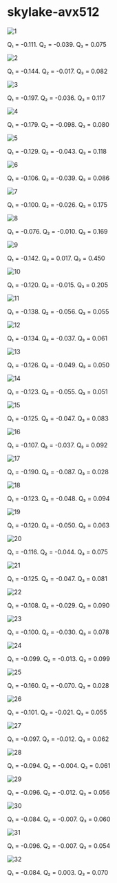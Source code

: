 # skylake-avx512

![1](/assets/skylake-avx512/plot_1.png)

Q₁ = -0.111.  Q₂ = -0.039.  Q₃ = 0.075

![2](/assets/skylake-avx512/plot_2.png)

Q₁ = -0.144.  Q₂ = -0.017.  Q₃ = 0.082

![3](/assets/skylake-avx512/plot_3.png)

Q₁ = -0.197.  Q₂ = -0.036.  Q₃ = 0.117

![4](/assets/skylake-avx512/plot_4.png)

Q₁ = -0.179.  Q₂ = -0.098.  Q₃ = 0.080

![5](/assets/skylake-avx512/plot_5.png)

Q₁ = -0.129.  Q₂ = -0.043.  Q₃ = 0.118

![6](/assets/skylake-avx512/plot_6.png)

Q₁ = -0.106.  Q₂ = -0.039.  Q₃ = 0.086

![7](/assets/skylake-avx512/plot_7.png)

Q₁ = -0.100.  Q₂ = -0.026.  Q₃ = 0.175

![8](/assets/skylake-avx512/plot_8.png)

Q₁ = -0.076.  Q₂ = -0.010.  Q₃ = 0.169

![9](/assets/skylake-avx512/plot_9.png)

Q₁ = -0.142.  Q₂ = 0.017.  Q₃ = 0.450

![10](/assets/skylake-avx512/plot_10.png)

Q₁ = -0.120.  Q₂ = -0.015.  Q₃ = 0.205

![11](/assets/skylake-avx512/plot_11.png)

Q₁ = -0.138.  Q₂ = -0.056.  Q₃ = 0.055

![12](/assets/skylake-avx512/plot_12.png)

Q₁ = -0.134.  Q₂ = -0.037.  Q₃ = 0.061

![13](/assets/skylake-avx512/plot_13.png)

Q₁ = -0.126.  Q₂ = -0.049.  Q₃ = 0.050

![14](/assets/skylake-avx512/plot_14.png)

Q₁ = -0.123.  Q₂ = -0.055.  Q₃ = 0.051

![15](/assets/skylake-avx512/plot_15.png)

Q₁ = -0.125.  Q₂ = -0.047.  Q₃ = 0.083

![16](/assets/skylake-avx512/plot_16.png)

Q₁ = -0.107.  Q₂ = -0.037.  Q₃ = 0.092

![17](/assets/skylake-avx512/plot_17.png)

Q₁ = -0.190.  Q₂ = -0.087.  Q₃ = 0.028

![18](/assets/skylake-avx512/plot_18.png)

Q₁ = -0.123.  Q₂ = -0.048.  Q₃ = 0.094

![19](/assets/skylake-avx512/plot_19.png)

Q₁ = -0.120.  Q₂ = -0.050.  Q₃ = 0.063

![20](/assets/skylake-avx512/plot_20.png)

Q₁ = -0.116.  Q₂ = -0.044.  Q₃ = 0.075

![21](/assets/skylake-avx512/plot_21.png)

Q₁ = -0.125.  Q₂ = -0.047.  Q₃ = 0.081

![22](/assets/skylake-avx512/plot_22.png)

Q₁ = -0.108.  Q₂ = -0.029.  Q₃ = 0.090

![23](/assets/skylake-avx512/plot_23.png)

Q₁ = -0.100.  Q₂ = -0.030.  Q₃ = 0.078

![24](/assets/skylake-avx512/plot_24.png)

Q₁ = -0.099.  Q₂ = -0.013.  Q₃ = 0.099

![25](/assets/skylake-avx512/plot_25.png)

Q₁ = -0.160.  Q₂ = -0.070.  Q₃ = 0.028

![26](/assets/skylake-avx512/plot_26.png)

Q₁ = -0.101.  Q₂ = -0.021.  Q₃ = 0.055

![27](/assets/skylake-avx512/plot_27.png)

Q₁ = -0.097.  Q₂ = -0.012.  Q₃ = 0.062

![28](/assets/skylake-avx512/plot_28.png)

Q₁ = -0.094.  Q₂ = -0.004.  Q₃ = 0.061

![29](/assets/skylake-avx512/plot_29.png)

Q₁ = -0.096.  Q₂ = -0.012.  Q₃ = 0.056

![30](/assets/skylake-avx512/plot_30.png)

Q₁ = -0.084.  Q₂ = -0.007.  Q₃ = 0.060

![31](/assets/skylake-avx512/plot_31.png)

Q₁ = -0.096.  Q₂ = -0.007.  Q₃ = 0.054

![32](/assets/skylake-avx512/plot_32.png)

Q₁ = -0.084.  Q₂ = 0.003.  Q₃ = 0.070
